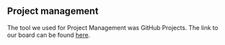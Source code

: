 
## Project management

The tool we used for Project Management was GitHub Projects. The link to our board can be found [here](https://github.com/orgs/FEUP-LEIC-ES-2022-23/projects/56).
